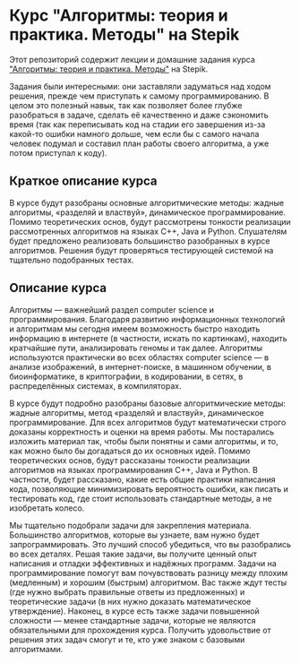 # Курс "Алгоритмы: теория и практика. Методы" на Stepik
Этот репозиторий содержит лекции и домашние задания курса ["Алгоритмы: теория и практика. Методы"](https://stepik.org/course/217/promo) на Stepik. 

Задания были интересными: они заставляли задуматься над ходом решения, прежде чем приступать к самому программированию. В целом это полезный навык, так как позволяет более глубже разобраться в задаче, сделать её качественно и даже сэкономить время (так как переписывать код на стадии его завершения из-за какой-то ошибки намного дольше, чем если бы с самого начала человек подумал и составил план работы своего алгоритма, а уже потом приступал к коду).

## Краткое описание курса
В курсе будут разобраны основные алгоритмические методы: жадные алгоритмы, «разделяй и властвуй», динамическое программирование. Помимо теоретических основ, будут рассмотрены тонкости реализации рассмотренных алгоритмов на языках C++, Java и Python. Слушателям будет предложено реализовать большинство разобранных в курсе алгоритмов. Решения будут проверяться тестирующей системой на тщательно подобранных тестах.

## Описание курса
Алгоритмы — важнейший раздел computer science и программирования. Благодаря развитию информационных технологий и алгоритмам мы сегодня имеем возможность быстро находить информацию в интернете (в частности, искать по картинкам), находить кратчайшие пути, анализировать геномы и так далее. Алгоритмы используются практически во всех областях computer science — в анализе изображений, в интернет-поиске, в машинном обучении, в биоинформатике, в криптографии, в кодировании, в сетях, в распределённых системах, в компиляторах.

В курсе будут подробно разобраны базовые алгоритмические методы: жадные алгоритмы, метод «разделяй и властвуй», динамическое программирование. Для всех алгоритмов будут математически строго доказаны корректность и оценки на время работы. Мы постарались изложить материал так, чтобы были понятны и сами алгоритмы, и то, как можно было бы догадаться до их основных идей. Помимо теоретических основ, будут рассказаны тонкости реализации алгоритмов на языках программирования C++, Java и Python. В частности, будет рассказано, какие есть общие практики написания кода, позволяющие минимизировать вероятность ошибки, как писать и тестировать код, где стоит использовать стандартные методы, а не изобретать колесо.

Мы тщательно подобрали задачи для закрепления материала. Большинство алгоритмов, которые вы узнаете, вам нужно будет запрограммировать. Это лучший способ убедиться, что вы разобрались во всех деталях. Решая такие задачи, вы получите ценный опыт написания и отладки эффективных и надёжных программ. Задачи на программирование помогут вам почувствовать разницу между плохим (медленным) и хорошим (быстрым) алгоритмом. Вас также ждут тесты (где нужно выбрать правильные ответы из предложенных) и теоретические задачи (в них нужно доказать математическое утверждение). Наконец, в курсе есть также задачи повышенной сложности — менее стандартные задачи, которые не являются обязательными для прохождения курса. Получить удовольствие от решения этих задач смогут и те, кто уже знаком с базовыми алгоритмами.